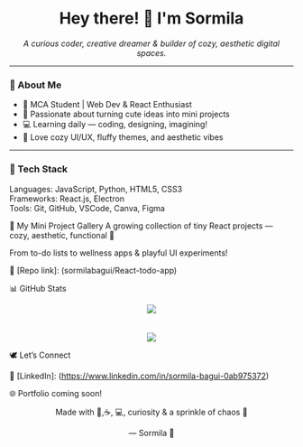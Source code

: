 <h1 align="center">Hey there! 🌸 I'm Sormila</h1>
<p align="center">
  <em>A curious coder, creative dreamer & builder of cozy, aesthetic digital spaces.</em>  
</p>

---

### 🌼 About Me

- 🌷 MCA Student | Web Dev & React Enthusiast
- 🎨 Passionate about turning cute ideas into mini projects
- 💻 Learning daily — coding, designing, imagining!
- 🌸 Love cozy UI/UX, fluffy themes, and aesthetic vibes

---

### 🌸 Tech Stack


Languages:   JavaScript, Python, HTML5, CSS3  
Frameworks:  React.js, Electron<br>
Tools:       Git, GitHub, VSCode, Canva, Figma  

🧁 My Mini Project Gallery
A growing collection of tiny React projects — cozy, aesthetic, functional 💖

From to-do lists to wellness apps & playful UI experiments!

🧪 [Repo link]: (sormilabagui/React-todo-app)

📊 GitHub Stats
<p align="center"> <img src="https://github-readme-stats.vercel.app/api?username=sormilabagui&show_icons=true&theme=tokyonight" /> <br> <br> <br> <img src="https://streak-stats.demolab.com?user=sormilabagui&theme=tokyonight" />
 </p>
🕊 Let’s Connect

💼 [LinkedIn]: (https://www.linkedin.com/in/sormila-bagui-0ab975372)

🌐 Portfolio coming soon!

<p align="center"> Made with 💜,☕, 💻, curiosity & a sprinkle of chaos 🌙 </p>   
<p align="center">— Sormila 🌼</p>
